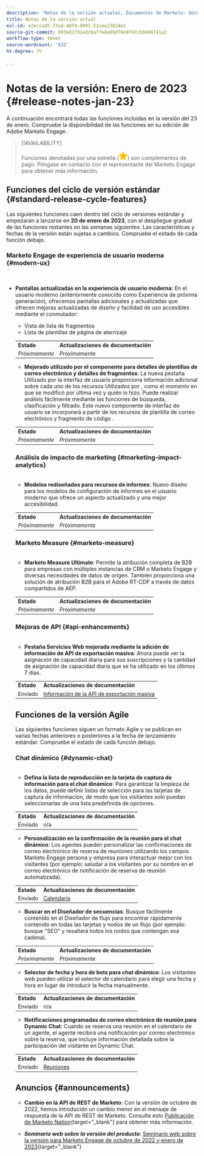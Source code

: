 ```yaml
---
description: 'Notas de la versión actuales, Documentos de Marketo: documentación del producto'
title: Notas de la versión actual
exl-id: a2eccad5-73ad-48f9-8091-51cee23824e1
source-git-commit: 993e81791edcbaf7e8a99d78e9f97cb0400741a2
workflow-type: tm+mt
source-wordcount: '632'
ht-degree: 7%

---
```


# Notas de la versión: Enero de 2023 {#release-notes-jan-23}

A continuación encontrará todas las funciones incluidas en la versión del 23 de enero. Compruebe la disponibilidad de las funciones en su edición de Adobe Marketo Engage.

>[!AVAILABILITY]
>
>Funciones denotadas por una estrella (![star](assets/yellow-star.png)) son complementos de pago. Póngase en contacto con el representante del Marketo Engage para obtener más información.

## Funciones del ciclo de versión estándar {#standard-release-cycle-features}

Las siguientes funciones caen dentro del ciclo de versiones estándar y empezarán a lanzarse en **20 de enero de 2023**, con el despliegue gradual de las funciones restantes en las semanas siguientes. Las características y fechas de la versión están sujetas a cambios. Compruebe el estado de cada función debajo.

### Marketo Engage de experiencia de usuario moderna {#modern-ux}

</br>

* **Pantallas actualizadas en la experiencia de usuario moderna**: En el usuario moderno (anteriormente conocido como Experiencia de próxima generación), ofrecemos pantallas adicionales y actualizadas que ofrecen mejoras actualizadas de diseño y facilidad de uso accesibles mediante el conmutador:

   * Vista de lista de fragmentos
   * Lista de plantillas de página de aterrizaje

   <table> 
  <tr> 
   <td><b>Estado</b></td>
   <td><b>Actualizaciones de documentación</b></td>
  </tr>
  <tr> 
   <td><i>Próximamente</i></td>
   <td><i>Próximamente</i></td>
  </tr>
  </tbody>
</table>

* **Mejorado utilizado por el componente para detalles de plantillas de correo electrónico y detalles de fragmentos**: La nueva pestaña Utilizado por la interfaz de usuario proporciona información adicional sobre cada uno de los recursos Utilizados por , como el momento en que se modificó por última vez y quién lo hizo. Puede realizar análisis fácilmente mediante las funciones de búsqueda, clasificación y filtrado. Este nuevo componente de interfaz de usuario se incorporará a partir de los recursos de plantilla de correo electrónico y fragmento de código .

<table> 
  <tr> 
   <td><b>Estado</b></td>
   <td><b>Actualizaciones de documentación</b></td>
  </tr>
  <tr> 
   <td><i>Próximamente</i></td>
   <td><i>Próximamente</i></td>
  </tr>
  </tbody>
</table>

### Análisis de impacto de marketing {#marketing-impact-analytics}

</br>

* **Modelos rediseñados para recursos de informes**: Nuevo diseño para los modelos de configuración de informes en el usuario moderno que ofrece un aspecto actualizado y una mejor accesibilidad.

<table> 
  <tr> 
   <td><b>Estado</b></td>
   <td><b>Actualizaciones de documentación</b></td>
  </tr>
  <tr> 
   <td><i>Próximamente</i></td>
   <td><i>Próximamente</i></td>
  </tr>
  </tbody>
</table>

### Marketo Measure {#marketo-measure}

</br>

* **Marketo Measure Ultimate**: Permite la atribución completa de B2B para empresas con múltiples instancias de CRM o Marketo Engage y diversas necesidades de datos de origen. También proporciona una solución de atribución B2B para el Adobe RT-CDP a través de datos compartidos de AEP.

<table> 
  <tr> 
   <td><b>Estado</b></td>
   <td><b>Actualizaciones de documentación</b></td>
  </tr>
  <tr> 
   <td><i>Próximamente</i></td>
   <td><i>Próximamente</i></td>
  </tr>
  </tbody>
</table>

### Mejoras de API {#api-enhancements}

</br>

* **Pestaña Servicios Web mejorada mediante la adición de información de API de exportación masiva**: Ahora puede ver la asignación de capacidad diaria para sus suscripciones y la cantidad de asignación de capacidad diaria que se ha utilizado en los últimos 7 días.

<table> 
  <tr> 
   <td><b>Estado</b></td>
   <td><b>Actualizaciones de documentación</b></td>
  </tr>
  <tr> 
   <td>Enviado</td>
   <td><a href="/help/marketo/product-docs/administration/settings/bulk-export-api-information.md">Información de la API de exportación masiva</a></td>
  </tr>
  </tbody>
</table>

## Funciones de la versión Agile

Las siguientes funciones siguen un formato Agile y se publican en varias fechas anteriores o posteriores a la fecha de lanzamiento estándar. Compruebe el estado de cada función debajo.

### Chat dinámico {#dynamic-chat}

</br>

* **Defina la lista de reproducción en la tarjeta de captura de información para el chat dinámico**: Para garantizar la limpieza de los datos, puede definir listas de selección para las tarjetas de captura de información, de modo que los visitantes solo puedan seleccionarlas de una lista predefinida de opciones.

<table> 
  <tr> 
   <td><b>Estado</b></td>
   <td><b>Actualizaciones de documentación</b></td>
  </tr>
  <tr> 
   <td>Enviado</td>
   <td>n/a</td>
  </tr>
  </tbody>
</table>

* **Personalización en la confirmación de la reunión para el chat dinámico**: Los agentes pueden personalizar las confirmaciones de correo electrónico de reserva de reuniones utilizando los campos Marketo Engage persona y empresa para interactuar mejor con los visitantes (por ejemplo: saludar a los visitantes por su nombre en el correo electrónico de notificación de reserva de reunión automatizada).

<table> 
  <tr> 
   <td><b>Estado</b></td>
   <td><b>Actualizaciones de documentación</b></td>
  </tr>
  <tr> 
   <td>Enviado</td>
   <td><a href="/help/marketo/product-docs/demand-generation/dynamic-chat/appointment-scheduling/calendar.md">Calendario</a></td>
  </tr>
  </tbody>
</table>

* **Buscar en el Diseñador de secuencias**: Busque fácilmente contenido en el Diseñador de flujo para encontrar rápidamente contenido en todas las tarjetas y nodos de un flujo (por ejemplo: busque &quot;SEO&quot; y resaltará todos los nodos que contengan esa cadena).

<table> 
  <tr> 
   <td><b>Estado</b></td>
   <td><b>Actualizaciones de documentación</b></td>
  </tr>
  <tr> 
   <td><i>Próximamente</i></td>
   <td><i>Próximamente</i></td>
  </tr>
  </tbody>
</table>

* **Selector de fecha y hora de bots para chat dinámico**: Los visitantes web pueden utilizar el selector de calendario para elegir una fecha y hora en lugar de introducir la fecha manualmente.

<table> 
  <tr> 
   <td><b>Estado</b></td>
   <td><b>Actualizaciones de documentación</b></td>
  </tr>
  <tr> 
   <td>Enviado</td>
   <td>n/a</td>
  </tr>
  </tbody>
</table>

* **Notificaciones programadas de correo electrónico de reunión para Dynamic Chat**: Cuando se reserva una reunión en el calendario de un agente, el agente recibirá una notificación por correo electrónico sobre la reserva, que incluye información detallada sobre la participación del visitante en Dynamic Chat.

<table> 
  <tr> 
   <td><b>Estado</b></td>
   <td><b>Actualizaciones de documentación</b></td>
  </tr>
  <tr> 
   <td>Enviado</td>
   <td><a href="/help/marketo/product-docs/demand-generation/dynamic-chat/appointment-scheduling/meetings.md">Reuniones</a></td>
  </tr>
  </tbody>
</table>

## Anuncios {#announcements}

* **Cambio en la API de REST de Marketo**: Con la versión de octubre de 2022, hemos introducido un cambio menor en el mensaje de respuesta de la API de REST de Marketo. Consulte esto [Publicación de Marketo Nation](https://nation.marketo.com/t5/product-documents/upcoming-change-to-marketo-rest-api/ta-p/331698){target="_blank"} para obtener más información.

* **_Seminario web sobre la versión del producto_**: [Seminario web sobre la versión para Marketo Engage de octubre de 2022 y enero de 2023](https://engage.marketo.com/2023_January_Release_Webinar_OnDemandPage.html){target="_blank"}
